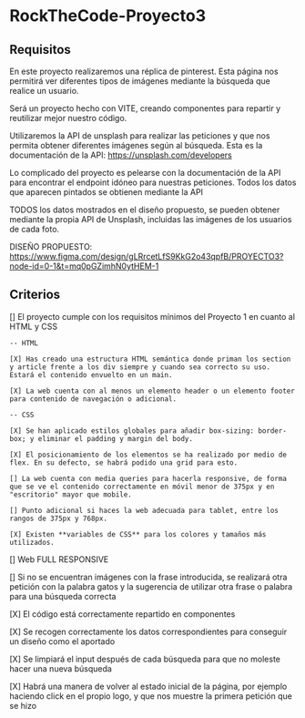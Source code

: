 # RockTheCode-Proyecto3

## Requisitos

En este proyecto realizaremos una réplica de pinterest. Esta página nos permitirá ver diferentes tipos de imágenes mediante la búsqueda que realice un usuario.

Será un proyecto hecho con VITE, creando componentes para repartir y reutilizar mejor nuestro código.

Utilizaremos la API de unsplash para realizar las peticiones y que nos permita obtener diferentes imágenes según al búsqueda. Esta es la documentación de la API: https://unsplash.com/developers

Lo complicado del proyecto es pelearse con la documentación de la API para encontrar el endpoint idóneo para nuestras peticiones. Todos los datos que aparecen pintados se obtienen mediante la API

TODOS los datos mostrados en el diseño propuesto, se pueden obtener mediante la propia API de Unsplash, incluidas las imágenes de los usuarios de cada foto.

DISEÑO PROPUESTO: https://www.figma.com/design/gLRrcetLfS9KkG2o43qpfB/PROYECTO3?node-id=0-1&t=mq0pGZimhN0ytHEM-1

## Criterios

[] El proyecto cumple con los requisitos mínimos del Proyecto 1 en cuanto al HTML y CSS

    -- HTML

    [X] Has creado una estructura HTML semántica donde priman los section y article frente a los div siempre y cuando sea correcto su uso. Estará el contenido envuelto en un main.

    [X] La web cuenta con al menos un elemento header o un elemento footer para contenido de navegación o adicional.

    -- CSS

    [X] Se han aplicado estilos globales para añadir box-sizing: border-box; y eliminar el padding y margin del body.

    [X] El posicionamiento de los elementos se ha realizado por medio de flex. En su defecto, se habrá podido una grid para esto.

    [] La web cuenta con media queries para hacerla responsive, de forma que se ve el contenido correctamente en móvil menor de 375px y en "escritorio" mayor que mobile.

    [] Punto adicional si haces la web adecuada para tablet, entre los rangos de 375px y 768px.

    [X] Existen **variables de CSS** para los colores y tamaños más utilizados.

[] Web FULL RESPONSIVE

[] Si no se encuentran imágenes con la frase introducida, se realizará otra petición con la palabra gatos y la sugerencia de utilizar otra frase o palabra para una búsqueda correcta

[X] El código está correctamente repartido en componentes

[X] Se recogen correctamente los datos correspondientes para conseguir un diseño como el aportado

[X] Se limpiará el input después de cada búsqueda para que no moleste hacer una nueva búsqueda

[X] Habrá una manera de volver al estado inicial de la página, por ejemplo haciendo click en el propio logo, y que nos muestre la primera petición que se hizo